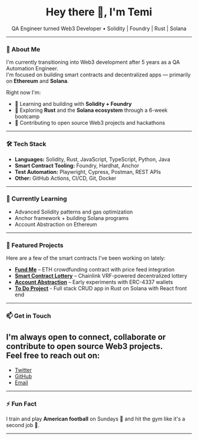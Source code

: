 <h1 align="center">Hey there 👋, I'm Temi</h1>

<p align="center">
  QA Engineer turned Web3 Developer • Solidity | Foundry | Rust | Solana
</p>

---

### 🚀 About Me

I'm currently transitioning into Web3 development after 5 years as a QA Automation Engineer.  
I'm focused on building smart contracts and decentralized apps — primarily on **Ethereum** and **Solana**.

Right now I'm:
- 🧪 Learning and building with **Solidity + Foundry**
- 🦾 Exploring **Rust** and the **Solana ecosystem** through a 6-week bootcamp
- 🧱 Contributing to open source Web3 projects and hackathons

---

### 🛠 Tech Stack

- **Languages:** Solidity, Rust, JavaScript, TypeScript, Python, Java
- **Smart Contract Tooling:** Foundry, Hardhat, Anchor
- **Test Automation:** Playwright, Cypress, Postman, REST APIs
- **Other:** GitHub Actions, CI/CD, Git, Docker

---

### 🌱 Currently Learning

- Advanced Solidity patterns and gas optimization
- Anchor framework + building Solana programs
- Account Abstraction on Ethereum

---

### 🔗 Featured Projects

Here are a few of the smart contracts I've been working on lately:

- [**Fund Me**](https://github.com/TemiW3/foundry-fund-me) – ETH crowdfunding contract with price feed integration  
- [**Smart Contract Lottery**](https://github.com/TemiW3/foundry-smart-contract-lottery) – Chainlink VRF-powered decentralized lottery  
- [**Account Abstraction**](https://github.com/TemiW3/foundry-account-abstraction) – Early experiments with ERC-4337 wallets
- [**To Do Project**](https://github.com/TemiW3/crud-app) - Full stack CRUD app in Rust on Solana with React front end

---

### 📫 Get in Touch

I'm always open to connect, collaborate or contribute to open source Web3 projects.  
Feel free to reach out on:
-
- [Twitter](https://twitter.com/mr_temiw)
- [GitHub](https://github.com/TemiW3)
- [Email](mailto:temiw3@gmail.com)

---

### ⚡ Fun Fact

I train and play **American football** on Sundays 🏈 and hit the gym like it's a second job 💪.

---
